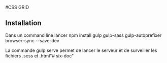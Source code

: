 #CSS GRID

## Installation
Dans un command line lancer
npm install gulp gulp-sass gulp-autoprefixer browser-sync --save-dev

La commande
gulp serve 
permet de lancer le serveur et de surveiller les fichiers .scss et .html"# six-doc" 
